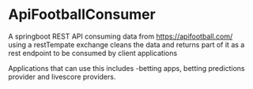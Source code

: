 # ApiFootballConsumer
A springboot REST API consuming data from https://apifootball.com/ <br/>
using a restTempate exchange  cleans the data and returns part of it as a rest endpoint to be consumed by client applications

Applications that can use this includes -betting apps, betting predictions provider and livescore providers.
